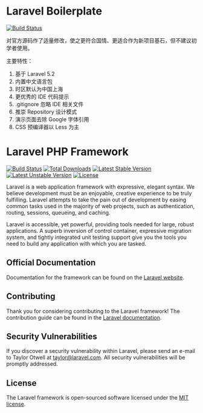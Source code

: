# Laravel Boilerplate

[![Build Status](https://travis-ci.org/zxz054321/laravel-boilerplate.svg?branch=master)](https://travis-ci.org/zxz054321/laravel-boilerplate)

对官方源码作了适量修改，使之更符合国情、更适合作为新项目基石，但不建议初学者使用。

主要特性：

1. 基于 Laravel 5.2
2. 内置中文语言包
3. 时区默认为中国上海
4. 更优秀的 IDE 代码提示
5. .gitignore 忽略 IDE 相关文件
6. 推崇 Repository 设计模式
7. 演示页面去除 Google 字体引用
8. CSS 预编译器以 Less 为主

# Laravel PHP Framework

[![Build Status](https://travis-ci.org/laravel/framework.svg)](https://travis-ci.org/laravel/framework)
[![Total Downloads](https://poser.pugx.org/laravel/framework/d/total.svg)](https://packagist.org/packages/laravel/framework)
[![Latest Stable Version](https://poser.pugx.org/laravel/framework/v/stable.svg)](https://packagist.org/packages/laravel/framework)
[![Latest Unstable Version](https://poser.pugx.org/laravel/framework/v/unstable.svg)](https://packagist.org/packages/laravel/framework)
[![License](https://poser.pugx.org/laravel/framework/license.svg)](https://packagist.org/packages/laravel/framework)

Laravel is a web application framework with expressive, elegant syntax. We believe development must be an enjoyable, creative experience to be truly fulfilling. Laravel attempts to take the pain out of development by easing common tasks used in the majority of web projects, such as authentication, routing, sessions, queueing, and caching.

Laravel is accessible, yet powerful, providing tools needed for large, robust applications. A superb inversion of control container, expressive migration system, and tightly integrated unit testing support give you the tools you need to build any application with which you are tasked.

## Official Documentation

Documentation for the framework can be found on the [Laravel website](http://laravel.com/docs).

## Contributing

Thank you for considering contributing to the Laravel framework! The contribution guide can be found in the [Laravel documentation](http://laravel.com/docs/contributions).

## Security Vulnerabilities

If you discover a security vulnerability within Laravel, please send an e-mail to Taylor Otwell at taylor@laravel.com. All security vulnerabilities will be promptly addressed.

## License

The Laravel framework is open-sourced software licensed under the [MIT license](http://opensource.org/licenses/MIT).
